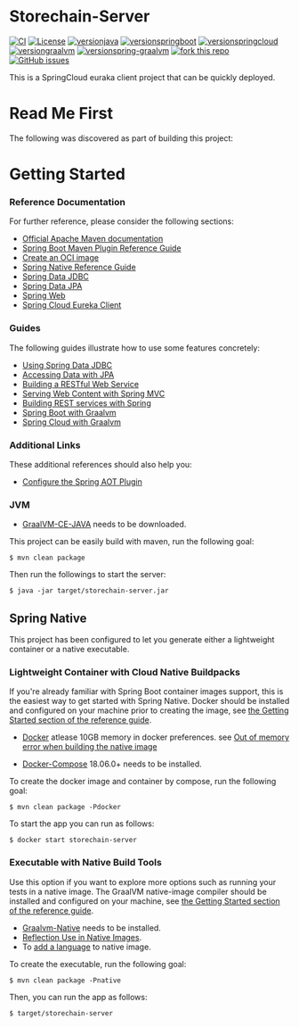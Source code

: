 Storechain-Server
============

[![CI](https://github.com/SpamanDev/StoreChain-Server/actions/workflows/main.yml/badge.svg?branch=main)](https://github.com/SpamanDev/StoreChain-Server/actions/workflows/main.yml)
[![License](https://img.shields.io/badge/License-Apache_2.0-blue.svg)](https://opensource.org/licenses/Apache-2.0)
[![versionjava](https://img.shields.io/badge/dynamic/xml?color=brightgreen&url=https://raw.githubusercontent.com/SpamanDev/StoreChain-Server/master/pom.xml&query=%2F%2F%2A%5Blocal-name%28%29%3D%27java.version%27%5D&label=java)](https://github.com/openjdk/jdk)
[![versionspringboot](https://img.shields.io/badge/dynamic/xml?color=brightgreen&url=https://raw.githubusercontent.com/SpamanDev/StoreChain-Server/master/pom.xml&query=%2F%2A%5Blocal-name%28%29%3D%27project%27%5D%2F%2A%5Blocal-name%28%29%3D%27parent%27%5D%2F%2A%5Blocal-name%28%29%3D%27version%27%5D&label=springboot)](https://github.com/spring-projects/spring-boot)
[![versionspringcloud](https://img.shields.io/badge/dynamic/xml?color=brightgreen&url=https://raw.githubusercontent.com/SpamanDev/StoreChain-Server/master/pom.xml&query=%2F%2F%2A%5Blocal-name%28%29%3D%27spring-cloud.version%27%5D&label=springcloud)](https://spring.io/projects/spring-cloud)
[![versiongraalvm](https://img.shields.io/badge/dynamic/xml?color=brightgreen&url=https://raw.githubusercontent.com/SpamanDev/StoreChain-Server/master/pom.xml&query=%2F%2F%2A%5Blocal-name%28%29%3D%27graalvm.version%27%5D&label=graalvm)](https://www.graalvm.org)
[![versionspring-graalvm](https://img.shields.io/badge/dynamic/xml?color=brightgreen&url=https://raw.githubusercontent.com/SpamanDev/StoreChain-Server/master/pom.xml&query=%2F%2F%2A%5Blocal-name%28%29%3D%27spring-native.version%27%5D&label=graalvm)](https://github.com/spring-projects-experimental/spring-graalvm-native)
[![fork this repo](https://githubbadges.com/fork.svg?user=SpamanDev&repo=StoreChain-Server&style=default)](https://github.com/SpamanDev/StoreChain-Server/fork)
[![GitHub issues](https://img.shields.io/github/issues/SpamanDev/StoreChain-Server.svg)](https://github.com/SpamanDev/StoreChain-Server/issues)

<!--[![Docker](https://img.shields.io/docker/cloud/build/SpamanDev/StoreChain-Server?label=Docker&style=flat)](https://hub.docker.com/r/SpamanDev/StoreChain-Server/builds)-->

This is a SpringCloud euraka client project that can be quickly deployed.

# Read Me First
The following was discovered as part of building this project:

# Getting Started

### Reference Documentation
For further reference, please consider the following sections:

* [Official Apache Maven documentation](https://maven.apache.org/guides/index.html)
* [Spring Boot Maven Plugin Reference Guide](https://docs.spring.io/spring-boot/docs/2.6.1/maven-plugin/reference/html/)
* [Create an OCI image](https://docs.spring.io/spring-boot/docs/2.6.1/maven-plugin/reference/html/#build-image)
* [Spring Native Reference Guide](https://docs.spring.io/spring-native/docs/current/reference/htmlsingle/)
* [Spring Data JDBC](https://docs.spring.io/spring-data/jdbc/docs/current/reference/html/)
* [Spring Data JPA](https://docs.spring.io/spring-boot/docs/2.6.1/reference/htmlsingle/#boot-features-jpa-and-spring-data)
* [Spring Web](https://docs.spring.io/spring-boot/docs/2.6.1/reference/htmlsingle/#boot-features-developing-web-applications)
* [Spring Cloud Eureka Client](https://docs.spring.io/spring-cloud-netflix/docs/current/reference/html/#spring-cloud-eureka-client)

### Guides
The following guides illustrate how to use some features concretely:

* [Using Spring Data JDBC](https://github.com/spring-projects/spring-data-examples/tree/master/jdbc/basics)
* [Accessing Data with JPA](https://spring.io/guides/gs/accessing-data-jpa/)
* [Building a RESTful Web Service](https://spring.io/guides/gs/rest-service/)
* [Serving Web Content with Spring MVC](https://spring.io/guides/gs/serving-web-content/)
* [Building REST services with Spring](https://spring.io/guides/tutorials/bookmarks/)
* [Spring Boot with Graalvm](https://docs.spring.io/spring-native/docs/current/reference/htmlsingle/#support-spring-boot)
* [Spring Cloud with Graalvm](https://docs.spring.io/spring-native/docs/current/reference/htmlsingle/#support-spring-cloud)

### Additional Links
These additional references should also help you:

* [Configure the Spring AOT Plugin](https://docs.spring.io/spring-native/docs/0.11.0/reference/htmlsingle/#spring-aot-maven)

### JVM

* [GraalVM-CE-JAVA](https://www.graalvm.org/downloads/) needs to be downloaded.

This project can be easily build with maven, run the following goal:

```
$ mvn clean package
```

Then run the followings to start the server:

```
$ java -jar target/storechain-server.jar
```

## Spring Native

This project has been configured to let you generate either a lightweight container or a native executable.

### Lightweight Container with Cloud Native Buildpacks
If you're already familiar with Spring Boot container images support, this is the easiest way to get started with Spring Native.
Docker should be installed and configured on your machine prior to creating the image, see [the Getting Started section of the reference guide](https://docs.spring.io/spring-native/docs/0.11.0/reference/htmlsingle/#getting-started-buildpacks).

* [Docker](https://docs.docker.com/get-docker/) atlease 10GB memory in docker preferences. see [Out of memory error when building the native image](https://docs.spring.io/spring-native/docs/current/reference/htmlsingle/#_out_of_memory_error_when_building_the_native_image)

* [Docker-Compose](https://docs.docker.com/compose/install/) 18.06.0+ needs to be installed.

To create the docker image and container by compose, run the following goal:

```
$ mvn clean package -Pdocker
```
To start the app you can run as follows:

```
$ docker start storechain-server
```

### Executable with Native Build Tools
Use this option if you want to explore more options such as running your tests in a native image.
The GraalVM native-image compiler should be installed and configured on your machine, see [the Getting Started section of the reference guide](https://docs.spring.io/spring-native/docs/0.11.0/reference/htmlsingle/#getting-started-native-build-tools).

* [Graalvm-Native](https://www.graalvm.org/docs/getting-started/) needs to be installed.
* [Reflection Use in Native Images](https://www.graalvm.org/reference-manual/native-image/Reflection/).
* To [add a language](https://www.graalvm.org/reference-manual/native-image/Options/#macro-options) to native image.

To create the executable, run the following goal:

```
$ mvn clean package -Pnative
```

Then, you can run the app as follows:

```
$ target/storechain-server
```
